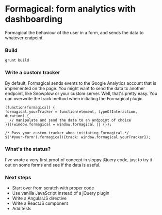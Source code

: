 Formagical: form analytics with dashboarding
==========
Formagical the behaviour of the user in a form, and sends the data to whatever endpoint. 

### Build
```
grunt build
``` 

### Write a custom tracker
By default, Formagical sends events to the Google Analytics account that is implemented on the page. You might want to send the data to another endpoint, like Snowplow or your custom server. Well, that's pretty easy. You can overwrite the track method when initiating the Formagical plugin. 

```
(function(formagical) {
formagical.yourTracker = function(element, typeOfInteraction, duration) {
  // manipulate and send the data to an andpoint of choice
}})(window.formagical = window.formagical || {});

/* Pass your custom tracker when initiating Formagical */
$('#your-form').formagical({track: window.formagical.yourTracker});
```

### What's the status?
I've wrote a very first proof of concept in sloppy jQuery code, just to try it out on some forms and see if the data is useful. 

### Next steps
- Start over from scratch with proper code
- Use vanilla JavaScript instead of a jQuery plugin
- Write a AngularJS directive
- Write a ReactJS component
- Add tests
